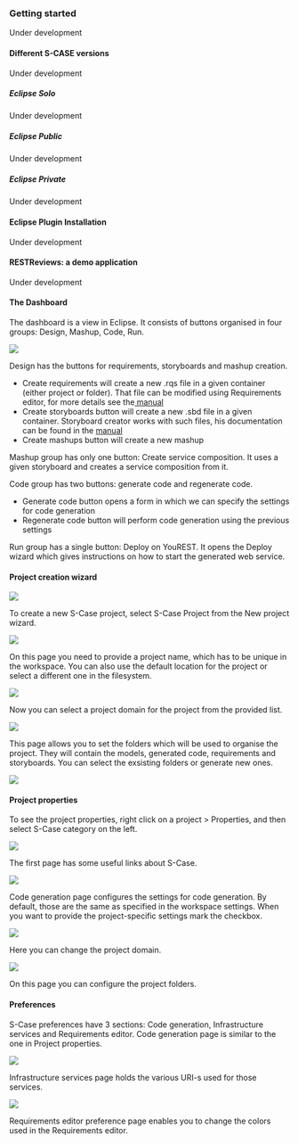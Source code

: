 ### Getting started

Under development

#### Different S-CASE versions

Under development

##### Eclipse Solo

Under development

##### Eclipse Public

Under development

##### Eclipse Private

Under development

#### Eclipse Plugin Installation

Under development

#### RESTReviews: a demo application

Under development

#### The Dashboard
The dashboard is a view in Eclipse.
It consists of buttons organised in four groups: Design, Mashup, Code, Run.

![](./images/dashboard.png)

Design has the buttons for requirements, storyboards and mashup creation.
- Create requirements will create a new .rqs file in a given container (either project or folder). That file can be modified using Requirements editor, for more details see the[ manual](https://s-case.github.io/manuals/Requirements%20Editor%20User%20Manual.pdf)
- Create storyboards button will create a new .sbd file in a given container. Storyboard creator works with such files, his documentation can be found in the [manual](https://s-case.github.io/manuals/Storyboard%20Creator%20User%20Manual.pdf)
- Create mashups button will create a new mashup

Mashup group has only one button: Create service composition. It uses a given storyboard and creates a service composition from it.

Code group has two buttons: generate code and regenerate code.
- Generate code button opens a form in which we can specify the settings for code generation
- Regenerate code button will perform code generation using the previous settings

Run group has a single button: Deploy on YouREST. It opens the Deploy wizard which gives instructions on how to start the generated web service. 

#### Project creation wizard
![](./images/newProject0.png)

To create a new S-Case project, select S-Case Project from the New project wizard.

![](./images/newProject1.png)


On this page you need to provide a project name, which has to be unique in the workspace.
You can also use the default location for the project or select a different one in the filesystem.

![](./images/newProject2.png)

Now you can select a project domain for the project from the provided list.

![](./images/newProject3.png)

This page allows you to set the folders which will be used to organise the project. 
They will contain the models, generated code, requirements and storyboards. You can select the exsisting folders or generate new ones.

![](./images/newProject3b.png)

#### Project properties
To see the project properties, right click on a project > Properties, and then select S-Case category on the left.

![](./images/projectproperties1.png)

The first page has some useful links about S-Case.

![](./images/projectproperties2.png)

Code generation page configures the settings for code generation. By default, those are the same as specified in the workspace settings. When you want to provide the project-specific settings mark the checkbox. 

![](./images/projectproperties3.png)

Here you can change the project domain.

![](./images/projectproperties4.png)

On this page you can configure the project folders.

#### Preferences

S-Case preferences have 3 sections: Code generation, Infrastructure services and Requirements editor.
Code generation page is similar to the one in Project properties.

![](./images/preferences1.png)

Infrastructure services page holds the various URI-s used for those services.

![](./images/preferences2.png)

Requirements editor preference page enables you to change the colors used in the Requirements editor.

